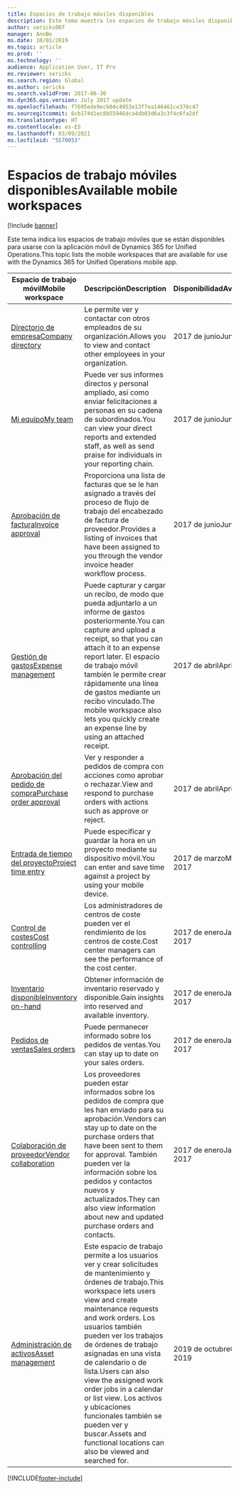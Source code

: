 ```yaml
---
title: Espacios de trabajo móviles disponibles
description: Este tema muestra los espacios de trabajo móviles disponibles para administradores el uso.
author: sericks007
manager: AnnBe
ms.date: 10/01/2019
ms.topic: article
ms.prod: ''
ms.technology: ''
audience: Application User, IT Pro
ms.reviewer: sericks
ms.search.region: Global
ms.author: sericks
ms.search.validFrom: 2017-06-30
ms.dyn365.ops.version: July 2017 update
ms.openlocfilehash: f7695ede9ecb04c4953e13f7ea146461ce376c47
ms.sourcegitcommit: 6cb174d1ec8b55946dca4db03d6a3c3f4c6fa2df
ms.translationtype: HT
ms.contentlocale: es-ES
ms.lasthandoff: 03/09/2021
ms.locfileid: "5570053"
---
```

# <a name="available-mobile-workspaces"></a><span data-ttu-id="7e253-103">Espacios de trabajo móviles disponibles</span><span class="sxs-lookup"><span data-stu-id="7e253-103">Available mobile workspaces</span></span>

[!include [banner](../includes/banner.md)]

<span data-ttu-id="7e253-104">Este tema indica los espacios de trabajo móviles que se están disponibles para usarse con la aplicación móvil de Dynamics 365 for Unified Operations.</span><span class="sxs-lookup"><span data-stu-id="7e253-104">This topic lists the mobile workspaces that are available for use with the Dynamics 365 for Unified Operations mobile app.</span></span>


| <span data-ttu-id="7e253-105">Espacio de trabajo móvil</span><span class="sxs-lookup"><span data-stu-id="7e253-105">Mobile workspace</span></span>     | <span data-ttu-id="7e253-106">Descripción</span><span class="sxs-lookup"><span data-stu-id="7e253-106">Description</span></span>   | <span data-ttu-id="7e253-107">Disponibilidad</span><span class="sxs-lookup"><span data-stu-id="7e253-107">Availability</span></span>   |
|----------------------|---------------|--------------|
|[<span data-ttu-id="7e253-108">Directorio de empresa</span><span class="sxs-lookup"><span data-stu-id="7e253-108">Company directory</span></span>](company-directory-mobile-workspace.md)| <span data-ttu-id="7e253-109">Le permite ver y contactar con otros empleados de su organización.</span><span class="sxs-lookup"><span data-stu-id="7e253-109">Allows you to view and contact other employees in your organization.</span></span>| <span data-ttu-id="7e253-110">2017 de junio</span><span class="sxs-lookup"><span data-stu-id="7e253-110">June 2017</span></span> |    
|[<span data-ttu-id="7e253-111">Mi equipo</span><span class="sxs-lookup"><span data-stu-id="7e253-111">My team</span></span>](manager-self-service-mobile-workspace.md)| <span data-ttu-id="7e253-112">Puede ver sus informes directos y personal ampliado, así como enviar felicitaciones a personas en su cadena de subordinados.</span><span class="sxs-lookup"><span data-stu-id="7e253-112">You can view your direct reports and extended staff, as well as send praise for individuals in your reporting chain.</span></span>|<span data-ttu-id="7e253-113">2017 de junio</span><span class="sxs-lookup"><span data-stu-id="7e253-113">June 2017</span></span> |     
|[<span data-ttu-id="7e253-114">Aprobación de factura</span><span class="sxs-lookup"><span data-stu-id="7e253-114">Invoice approval</span></span>](invoice-approval-mobile-workspace.md)| <span data-ttu-id="7e253-115">Proporciona una lista de facturas que se le han asignado a través del proceso de flujo de trabajo del encabezado de factura de proveedor.</span><span class="sxs-lookup"><span data-stu-id="7e253-115">Provides a listing of invoices that have been assigned to you through the vendor invoice header workflow process.</span></span>| <span data-ttu-id="7e253-116">2017 de junio</span><span class="sxs-lookup"><span data-stu-id="7e253-116">June 2017</span></span>   |
| [<span data-ttu-id="7e253-117">Gestión de gastos</span><span class="sxs-lookup"><span data-stu-id="7e253-117">Expense management</span></span>](../../../finance/expense-management/expense-management-mobile-workspace.md) | <span data-ttu-id="7e253-118">Puede capturar y cargar un recibo, de modo que pueda adjuntarlo a un informe de gastos posteriormente.</span><span class="sxs-lookup"><span data-stu-id="7e253-118">You can capture and upload a receipt, so that you can attach it to an expense report later.</span></span> <span data-ttu-id="7e253-119">El espacio de trabajo móvil también le permite crear rápidamente una línea de gastos mediante un recibo vinculado.</span><span class="sxs-lookup"><span data-stu-id="7e253-119">The mobile workspace also lets you quickly create an expense line by using an attached receipt.</span></span> | <span data-ttu-id="7e253-120">2017 de abril</span><span class="sxs-lookup"><span data-stu-id="7e253-120">April 2017</span></span> |
| [<span data-ttu-id="7e253-121">Aprobación del pedido de compra</span><span class="sxs-lookup"><span data-stu-id="7e253-121">Purchase order approval</span></span>](../../../supply-chain/procurement/purchase-order-mobile-workspace.md) | <span data-ttu-id="7e253-122">Ver y responder a pedidos de compra con acciones como aprobar o rechazar.</span><span class="sxs-lookup"><span data-stu-id="7e253-122">View and respond to purchase orders with actions such as approve or reject.</span></span> | <span data-ttu-id="7e253-123">2017 de abril</span><span class="sxs-lookup"><span data-stu-id="7e253-123">April 2017</span></span> |
| [<span data-ttu-id="7e253-124">Entrada de tiempo del proyecto</span><span class="sxs-lookup"><span data-stu-id="7e253-124">Project time entry</span></span>](../../../finance/project-management/project-time-entry-mobile-workspace.md) | <span data-ttu-id="7e253-125">Puede especificar y guardar la hora en un proyecto mediante su dispositivo móvil.</span><span class="sxs-lookup"><span data-stu-id="7e253-125">You can enter and save time against a project by using your mobile device.</span></span> | <span data-ttu-id="7e253-126">2017 de marzo</span><span class="sxs-lookup"><span data-stu-id="7e253-126">March 2017</span></span> |
| [<span data-ttu-id="7e253-127">Control de costes</span><span class="sxs-lookup"><span data-stu-id="7e253-127">Cost controlling</span></span>](../../../finance/cost-accounting/cost-controlling-mobile-workspace.md)     | <span data-ttu-id="7e253-128">Los administradores de centros de coste pueden ver el rendimiento de los centros de coste.</span><span class="sxs-lookup"><span data-stu-id="7e253-128">Cost center managers can see the performance of the cost center.</span></span>                                                                                               |  <span data-ttu-id="7e253-129">2017 de enero</span><span class="sxs-lookup"><span data-stu-id="7e253-129">January 2017</span></span>        |
| [<span data-ttu-id="7e253-130">Inventario disponible</span><span class="sxs-lookup"><span data-stu-id="7e253-130">Inventory on-hand</span></span>](../../../supply-chain/inventory/inventory-on-hand-mobile-workspace.md)    | <span data-ttu-id="7e253-131">Obtener información de inventario reservado y disponible.</span><span class="sxs-lookup"><span data-stu-id="7e253-131">Gain insights into reserved and available inventory.</span></span>                                                                                                    |   <span data-ttu-id="7e253-132">2017 de enero</span><span class="sxs-lookup"><span data-stu-id="7e253-132">January 2017</span></span>       |
| [<span data-ttu-id="7e253-133">Pedidos de ventas</span><span class="sxs-lookup"><span data-stu-id="7e253-133">Sales orders</span></span>](../../../supply-chain/sales-marketing/sales-orders-mobile-workspace.md)         | <span data-ttu-id="7e253-134">Puede permanecer informado sobre los pedidos de ventas.</span><span class="sxs-lookup"><span data-stu-id="7e253-134">You can stay up to date on your sales orders.</span></span>                                                                                                                          |  <span data-ttu-id="7e253-135">2017 de enero</span><span class="sxs-lookup"><span data-stu-id="7e253-135">January 2017</span></span>                  |
| [<span data-ttu-id="7e253-136">Colaboración de proveedor</span><span class="sxs-lookup"><span data-stu-id="7e253-136">Vendor collaboration</span></span>](../../../supply-chain/procurement/vendor-collaboration-mobile-workspace.md) | <span data-ttu-id="7e253-137">Los proveedores pueden estar informados sobre los pedidos de compra que les han enviado para su aprobación.</span><span class="sxs-lookup"><span data-stu-id="7e253-137">Vendors can stay up to date on the purchase orders that have been sent to them for approval.</span></span> <span data-ttu-id="7e253-138">También pueden ver la información sobre los pedidos y contactos nuevos y actualizados.</span><span class="sxs-lookup"><span data-stu-id="7e253-138">They can also view information about new and updated purchase orders and contacts.</span></span> |<span data-ttu-id="7e253-139">2017 de enero</span><span class="sxs-lookup"><span data-stu-id="7e253-139">January 2017</span></span>    |
| [<span data-ttu-id="7e253-140">Administración de activos</span><span class="sxs-lookup"><span data-stu-id="7e253-140">Asset management</span></span>](../../../supply-chain/asset-management/asset-management-mobile-workspace.md) | <span data-ttu-id="7e253-141">Este espacio de trabajo permite a los usuarios ver y crear solicitudes de mantenimiento y órdenes de trabajo.</span><span class="sxs-lookup"><span data-stu-id="7e253-141">This workspace lets users view and create maintenance requests and work orders.</span></span> <span data-ttu-id="7e253-142">Los usuarios también pueden ver los trabajos de órdenes de trabajo asignadas en una vista de calendario o de lista.</span><span class="sxs-lookup"><span data-stu-id="7e253-142">Users can also view the assigned work order jobs in a calendar or list view.</span></span> <span data-ttu-id="7e253-143">Los activos y ubicaciones funcionales también se pueden ver y buscar.</span><span class="sxs-lookup"><span data-stu-id="7e253-143">Assets and functional locations can also be viewed and searched for.</span></span> |<span data-ttu-id="7e253-144">2019 de octubre</span><span class="sxs-lookup"><span data-stu-id="7e253-144">October 2019</span></span>    |


[!INCLUDE[footer-include](../../../includes/footer-banner.md)]